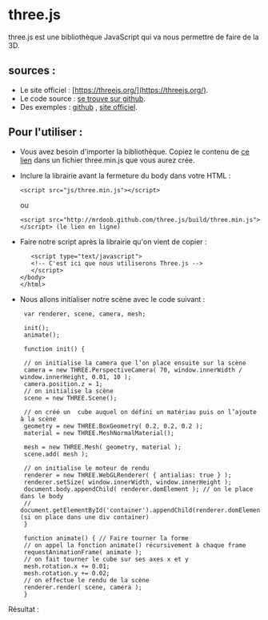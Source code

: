 # three.js

three.js est une bibliothèque JavaScript qui va nous permettre de faire de la 3D. 

## sources :
 - Le site officiel : [https://threejs.org/](https://threejs.org/).
 - Le code source : [se trouve sur github](https://github.com/mrdoob/three.js/).
 - Des exemples : [github](https://github.com/mrdoob/three.js/tree/dev/examples) , [site officiel](https://threejs.org/examples/).

## Pour l'utiliser : 
- Vous avez besoin d'importer la bibliothèque. Copiez le contenu de [ce lien](https://threejs.org/build/three.min.js) dans un fichier three.min.js que vous aurez crée. 

- Inclure la librairie avant la fermeture du body dans votre HTML :
      
      <script src="js/three.min.js"></script>    
  ou 
  
      <script src="http://mrdoob.github.com/three.js/build/three.min.js"></script> (le lien en ligne)

- Faire notre script après la librairie qu'on vient de copier :

         <script type="text/javascript">
         <!-- C'est ici que nous utiliserons Three.js -->
         </script>
      </body>
      </html>
      
- Nous allons initialiser notre scène avec le code suivant :

       var renderer, scene, camera, mesh;

       init();
       animate();

       function init() {

       // on initialise la camera que l’on place ensuite sur la scène
       camera = new THREE.PerspectiveCamera( 70, window.innerWidth / window.innerHeight, 0.01, 10 );
       camera.position.z = 1;
       // on initialise la scène
       scene = new THREE.Scene();

       // on créé un  cube auquel on défini un matériau puis on l’ajoute à la scène 
       geometry = new THREE.BoxGeometry( 0.2, 0.2, 0.2 );
       material = new THREE.MeshNormalMaterial();

       mesh = new THREE.Mesh( geometry, material );
       scene.add( mesh );

       // on initialise le moteur de rendu
       renderer = new THREE.WebGLRenderer( { antialias: true } );
       renderer.setSize( window.innerWidth, window.innerHeight );
       document.body.appendChild( renderer.domElement ); // on le place dans le body
       //   document.getElementById('container').appendChild(renderer.domElement); (si on place dans une div container)
       }

       function animate() { // Faire tourner la forme
       // on appel la fonction animate() récursivement à chaque frame
       requestAnimationFrame( animate );
       // on fait tourner le cube sur ses axes x et y
       mesh.rotation.x += 0.01;
       mesh.rotation.y += 0.02;
       // on effectue le rendu de la scène
       renderer.render( scene, camera );
       }
       
Résultat : 
